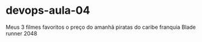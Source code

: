 # devops-aula-04

Meus 3 filmes favoritos
o preço do amanhã
piratas do caribe franquia
Blade runner 2048
